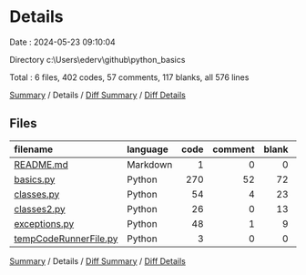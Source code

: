 # Details

Date : 2024-05-23 09:10:04

Directory c:\\Users\\ederv\\github\\python_basics

Total : 6 files,  402 codes, 57 comments, 117 blanks, all 576 lines

[Summary](results.md) / Details / [Diff Summary](diff.md) / [Diff Details](diff-details.md)

## Files
| filename | language | code | comment | blank | total |
| :--- | :--- | ---: | ---: | ---: | ---: |
| [README.md](/README.md) | Markdown | 1 | 0 | 0 | 1 |
| [basics.py](/basics.py) | Python | 270 | 52 | 72 | 394 |
| [classes.py](/classes.py) | Python | 54 | 4 | 23 | 81 |
| [classes2.py](/classes2.py) | Python | 26 | 0 | 13 | 39 |
| [exceptions.py](/exceptions.py) | Python | 48 | 1 | 9 | 58 |
| [tempCodeRunnerFile.py](/tempCodeRunnerFile.py) | Python | 3 | 0 | 0 | 3 |

[Summary](results.md) / Details / [Diff Summary](diff.md) / [Diff Details](diff-details.md)